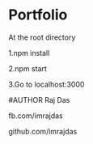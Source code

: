# Portfolio
At the root directory

1.npm install

2.npm start

3.Go to localhost:3000

#AUTHOR
Raj Das

fb.com/imrajdas

github.com/imrajdas

